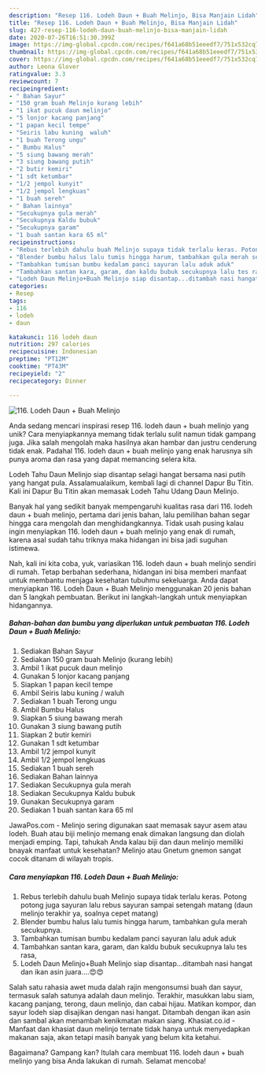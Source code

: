 ```yaml
---
description: "Resep 116. Lodeh Daun + Buah Melinjo, Bisa Manjain Lidah"
title: "Resep 116. Lodeh Daun + Buah Melinjo, Bisa Manjain Lidah"
slug: 427-resep-116-lodeh-daun-buah-melinjo-bisa-manjain-lidah
date: 2020-07-26T16:51:30.399Z
image: https://img-global.cpcdn.com/recipes/f641a68b51eeedf7/751x532cq70/116-lodeh-daun-buah-melinjo-foto-resep-utama.jpg
thumbnail: https://img-global.cpcdn.com/recipes/f641a68b51eeedf7/751x532cq70/116-lodeh-daun-buah-melinjo-foto-resep-utama.jpg
cover: https://img-global.cpcdn.com/recipes/f641a68b51eeedf7/751x532cq70/116-lodeh-daun-buah-melinjo-foto-resep-utama.jpg
author: Leona Glover
ratingvalue: 3.3
reviewcount: 7
recipeingredient:
- " Bahan Sayur"
- "150 gram buah Melinjo kurang lebih"
- "1 ikat pucuk daun melinjo"
- "5 lonjor kacang panjang"
- "1 papan kecil tempe"
- "Seiris labu kuning  waluh"
- "1 buah Terong ungu"
- " Bumbu Halus"
- "5 siung bawang merah"
- "3 siung bawang putih"
- "2 butir kemiri"
- "1 sdt ketumbar"
- "1/2 jempol kunyit"
- "1/2 jempol lengkuas"
- "1 buah sereh"
- " Bahan lainnya"
- "Secukupnya gula merah"
- "Secukupnya Kaldu bubuk"
- "Secukupnya garam"
- "1 buah santan kara 65 ml"
recipeinstructions:
- "Rebus terlebih dahulu buah Melinjo supaya tidak terlalu keras. Potong potong juga sayuran lalu rebus sayuran sampai setengah matang (daun melinjo terakhir ya, soalnya cepet matang)"
- "Blender bumbu halus lalu tumis hingga harum, tambahkan gula merah secukupnya."
- "Tambahkan tumisan bumbu kedalam panci sayuran lalu aduk aduk"
- "Tambahkan santan kara, garam, dan kaldu bubuk secukupnya lalu tes rasa,"
- "Lodeh Daun Melinjo+Buah Melinjo siap disantap...ditambah nasi hangat dan ikan asin juara....😍😍"
categories:
- Resep
tags:
- 116
- lodeh
- daun

katakunci: 116 lodeh daun 
nutrition: 297 calories
recipecuisine: Indonesian
preptime: "PT12M"
cooktime: "PT43M"
recipeyield: "2"
recipecategory: Dinner

---
```



![116. Lodeh Daun + Buah Melinjo](https://img-global.cpcdn.com/recipes/f641a68b51eeedf7/751x532cq70/116-lodeh-daun-buah-melinjo-foto-resep-utama.jpg)

Anda sedang mencari inspirasi resep 116. lodeh daun + buah melinjo yang unik? Cara menyiapkannya memang tidak terlalu sulit namun tidak gampang juga. Jika salah mengolah maka hasilnya akan hambar dan justru cenderung tidak enak. Padahal 116. lodeh daun + buah melinjo yang enak harusnya sih punya aroma dan rasa yang dapat memancing selera kita.

Lodeh Tahu Daun Melinjo siap disantap selagi hangat bersama nasi putih yang hangat pula. Assalamualaikum, kembali lagi di channel Dapur Bu Titin. Kali ini Dapur Bu Titin akan memasak Lodeh Tahu Udang Daun Melinjo.

Banyak hal yang sedikit banyak mempengaruhi kualitas rasa dari 116. lodeh daun + buah melinjo, pertama dari jenis bahan, lalu pemilihan bahan segar hingga cara mengolah dan menghidangkannya. Tidak usah pusing kalau ingin menyiapkan 116. lodeh daun + buah melinjo yang enak di rumah, karena asal sudah tahu triknya maka hidangan ini bisa jadi suguhan istimewa.


Nah, kali ini kita coba, yuk, variasikan 116. lodeh daun + buah melinjo sendiri di rumah. Tetap berbahan sederhana, hidangan ini bisa memberi manfaat untuk membantu menjaga kesehatan tubuhmu sekeluarga. Anda dapat menyiapkan 116. Lodeh Daun + Buah Melinjo menggunakan 20 jenis bahan dan 5 langkah pembuatan. Berikut ini langkah-langkah untuk menyiapkan hidangannya.

<!--inarticleads1-->

##### Bahan-bahan dan bumbu yang diperlukan untuk pembuatan 116. Lodeh Daun + Buah Melinjo:

1. Sediakan  Bahan Sayur
1. Sediakan 150 gram buah Melinjo (kurang lebih)
1. Ambil 1 ikat pucuk daun melinjo
1. Gunakan 5 lonjor kacang panjang
1. Siapkan 1 papan kecil tempe
1. Ambil Seiris labu kuning / waluh
1. Sediakan 1 buah Terong ungu
1. Ambil  Bumbu Halus
1. Siapkan 5 siung bawang merah
1. Gunakan 3 siung bawang putih
1. Siapkan 2 butir kemiri
1. Gunakan 1 sdt ketumbar
1. Ambil 1/2 jempol kunyit
1. Ambil 1/2 jempol lengkuas
1. Sediakan 1 buah sereh
1. Sediakan  Bahan lainnya
1. Sediakan Secukupnya gula merah
1. Sediakan Secukupnya Kaldu bubuk
1. Gunakan Secukupnya garam
1. Sediakan 1 buah santan kara 65 ml


JawaPos.com - Melinjo sering digunakan saat memasak sayur asem atau lodeh. Buah atau biji melinjo memang enak dimakan langsung dan diolah menjadi emping. Tapi, tahukah Anda kalau biji dan daun melinjo memiliki bnayak manfaat untuk kesehatan? Melinjo atau Gnetum gnemon sangat cocok ditanam di wilayah tropis. 

<!--inarticleads2-->

##### Cara menyiapkan 116. Lodeh Daun + Buah Melinjo:

1. Rebus terlebih dahulu buah Melinjo supaya tidak terlalu keras. Potong potong juga sayuran lalu rebus sayuran sampai setengah matang (daun melinjo terakhir ya, soalnya cepet matang)
1. Blender bumbu halus lalu tumis hingga harum, tambahkan gula merah secukupnya.
1. Tambahkan tumisan bumbu kedalam panci sayuran lalu aduk aduk
1. Tambahkan santan kara, garam, dan kaldu bubuk secukupnya lalu tes rasa,
1. Lodeh Daun Melinjo+Buah Melinjo siap disantap...ditambah nasi hangat dan ikan asin juara....😍😍


Salah satu rahasia awet muda dalah rajin mengonsumsi buah dan sayur, termasuk salah satunya adalah daun melinjo. Terakhir, masukkan labu siam, kacang panjang, terong, daun melinjo, dan cabai hijau. Matikan kompor, dan sayur lodeh siap disajikan dengan nasi hangat. Ditambah dengan ikan asin dan sambal akan menambah kenikmatan makan siang. Khasiat.co.id - Manfaat dan khasiat daun melinjo ternate tidak hanya untuk menyedapkan makanan saja, akan tetapi masih banyak yang belum kita ketahui. 

Bagaimana? Gampang kan? Itulah cara membuat 116. lodeh daun + buah melinjo yang bisa Anda lakukan di rumah. Selamat mencoba!
